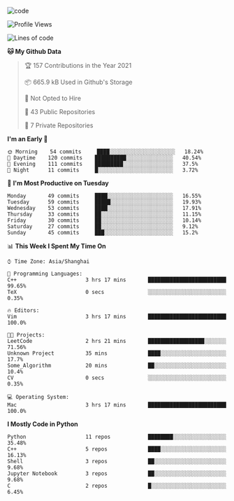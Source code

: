 
<!--
**liuyaanng/liuyaanng** is a ✨ _special_ ✨ repository because its `README.md` (this file) appears on your GitHub profile.

Here are some ideas to get you started:

- 🔭 I’m currently working on ...
- 🌱 I’m currently learning ...
- 👯 I’m looking to collaborate on ...
- 🤔 I’m looking for help with ...
- 💬 Ask me about ...
- 📫 How to reach me: ...
- 😄 Pronouns: ...
- ⚡ Fun fact: ...
-->


![code](https://cdn.jsdelivr.net/gh/liuyaanng/liuyaanng@1.0/code.gif) 

<!--START_SECTION:waka-->
![Profile Views](http://img.shields.io/badge/Profile%20Views-7-blue)

![Lines of code](https://img.shields.io/badge/From%20Hello%20World%20I%27ve%20Written-5.3%20million%20lines%20of%20code-blue)

**🐱 My Github Data** 

> 🏆 157 Contributions in the Year 2021
 > 
> 📦 665.9 kB Used in Github's Storage 
 > 
> 🚫 Not Opted to Hire
 > 
> 📜 43 Public Repositories 
 > 
> 🔑 7 Private Repositories  
 > 
**I'm an Early 🐤** 

```text
🌞 Morning    54 commits     ████░░░░░░░░░░░░░░░░░░░░░   18.24% 
🌆 Daytime    120 commits    ██████████░░░░░░░░░░░░░░░   40.54% 
🌃 Evening    111 commits    █████████░░░░░░░░░░░░░░░░   37.5% 
🌙 Night      11 commits     █░░░░░░░░░░░░░░░░░░░░░░░░   3.72%

```
📅 **I'm Most Productive on Tuesday** 

```text
Monday       49 commits     ████░░░░░░░░░░░░░░░░░░░░░   16.55% 
Tuesday      59 commits     █████░░░░░░░░░░░░░░░░░░░░   19.93% 
Wednesday    53 commits     ████░░░░░░░░░░░░░░░░░░░░░   17.91% 
Thursday     33 commits     ██░░░░░░░░░░░░░░░░░░░░░░░   11.15% 
Friday       30 commits     ██░░░░░░░░░░░░░░░░░░░░░░░   10.14% 
Saturday     27 commits     ██░░░░░░░░░░░░░░░░░░░░░░░   9.12% 
Sunday       45 commits     ███░░░░░░░░░░░░░░░░░░░░░░   15.2%

```


📊 **This Week I Spent My Time On** 

```text
⌚︎ Time Zone: Asia/Shanghai

💬 Programming Languages: 
C++                      3 hrs 17 mins       █████████████████████████   99.65% 
TeX                      0 secs              ░░░░░░░░░░░░░░░░░░░░░░░░░   0.35%

🔥 Editors: 
Vim                      3 hrs 17 mins       █████████████████████████   100.0%

🐱‍💻 Projects: 
LeetCode                 2 hrs 21 mins       ██████████████████░░░░░░░   71.56% 
Unknown Project          35 mins             ████░░░░░░░░░░░░░░░░░░░░░   17.7% 
Some_Algorithm           20 mins             ██░░░░░░░░░░░░░░░░░░░░░░░   10.4% 
CV                       0 secs              ░░░░░░░░░░░░░░░░░░░░░░░░░   0.35%

💻 Operating System: 
Mac                      3 hrs 17 mins       █████████████████████████   100.0%

```

**I Mostly Code in Python** 

```text
Python                   11 repos            ████████░░░░░░░░░░░░░░░░░   35.48% 
C++                      5 repos             ████░░░░░░░░░░░░░░░░░░░░░   16.13% 
Shell                    3 repos             ██░░░░░░░░░░░░░░░░░░░░░░░   9.68% 
Jupyter Notebook         3 repos             ██░░░░░░░░░░░░░░░░░░░░░░░   9.68% 
C                        2 repos             █░░░░░░░░░░░░░░░░░░░░░░░░   6.45%

```



<!--END_SECTION:waka-->
